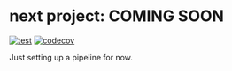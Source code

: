 <h1>next project: COMING SOON </h1>

[![test](https://github.com/DramatikMan/next-project/actions/workflows/test.yaml/badge.svg)](https://github.com/DramatikMan/next-project/actions/workflows/test.yaml)
[![codecov](https://codecov.io/gh/DramatikMan/next-project/branch/main/graph/badge.svg?token=9O0PZZD8JU)](https://codecov.io/gh/DramatikMan/next-project/)

Just setting up a pipeline for now.
